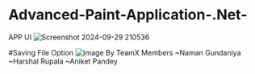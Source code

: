 # Advanced-Paint-Application-.Net-
APP UI
![Screenshot 2024-09-29 210536](https://github.com/user-attachments/assets/ca9cd87f-db2f-4bc5-8b84-2076e24bf0ef)

#Saving File Option
![image](https://github.com/user-attachments/assets/c719b9ad-c713-4786-ba02-59541ee5ba58)
By TeamX
Members 
~Naman Gundaniya
~Harshal Rupala
~Aniket Pandey
